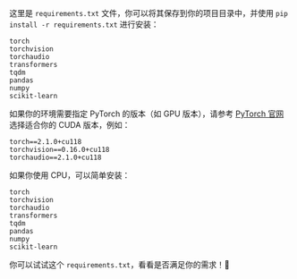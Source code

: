 这里是 `requirements.txt` 文件，你可以将其保存到你的项目目录中，并使用 `pip install -r requirements.txt` 进行安装：

```
torch
torchvision
torchaudio
transformers
tqdm
pandas
numpy
scikit-learn
```

如果你的环境需要指定 PyTorch 的版本（如 GPU 版本），请参考 [PyTorch 官网](https://pytorch.org/get-started/locally/) 选择适合你的 CUDA 版本，例如：
```
torch==2.1.0+cu118
torchvision==0.16.0+cu118
torchaudio==2.1.0+cu118
```

如果你使用 CPU，可以简单安装：
```
torch
torchvision
torchaudio
transformers
tqdm
pandas
numpy
scikit-learn
```

你可以试试这个 `requirements.txt`，看看是否满足你的需求！🚀
